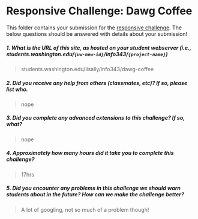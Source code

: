 # Responsive Challenge: Dawg Coffee

This folder contains your submission for the [responsive challenge](http://faculty.washington.edu/mikefree/info343/#/challenges/responsive). The below questions should be answered with details about your submission!

##### 1. What is the URL of this site, as hosted on your student webserver (i.e., students.washington.edu/<code>{uw-new-id}</code>/info343/<code>{project-name}</code>) #####
> students.washington.edu/lisally/info343/dawg-coffee

##### 2. Did you receive any help from others (classmates, etc)? If so, please list who. #####
> nope

##### 3. Did you complete any advanced extensions to this challenge? If so, what? #####
> nope

##### 4. Approximately how many hours did it take you to complete this challenge? #####
> 17hrs

##### 5. Did you encounter any problems in this challenge we should warn students about in the future? How can we make the challenge better? #####
> A lot of googling, not so much of a problem though!

